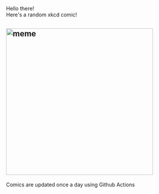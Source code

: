 Hello there! <br>Here's a random xkcd comic!<br>
## <img src="https://imgs.xkcd.com/comics/namespace_land_rush.png" alt="meme" width="400"/><br>
Comics are updated once a day using Github Actions